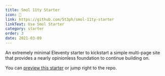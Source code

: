```yaml
---
title: Smol 11ty Starter
icon: 🌱
link: https://github.com/5t3ph/smol-11ty-starter
linkText: Use Smol Starter
category: starter
order: 3
date: 2021-03-09
---
```


An extremely minimal Eleventy starter to kickstart a simple multi-page site that provides a nearly opinionless foundation to continue building on.

You can [preview this starter](https://smol-11ty-starter.netlify.app/) or jump right to the repo.
